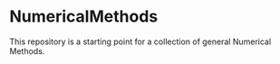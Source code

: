 # NumericalMethods
This repository is a starting point for a collection of general Numerical Methods.
